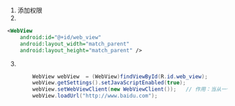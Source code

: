 1. 添加权限		<uses-permission android:name="android.permission.INTERNET" />
2.

```xml
<WebView
    android:id="@+id/web_view"
    android:layout_width="match_parent"
    android:layout_height="match_parent" />
```

3.

```java
        WebView webView  = (WebView)findViewById(R.id.web_view);
        webView.getSettings().setJavaScriptEnabled(true);
        webView.setWebViewClient(new WebViewClient());   // 作用：当从一个网页跳转到另一个网页时，仍然使用webview，而不是使用系统浏览器
        webView.loadUrl("http://www.baidu.com");
```
